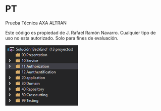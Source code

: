 ﻿# PT
Prueba Técnica AXA ALTRAN

Este código es propiedad de J. Rafael Ramón Navarro. Cualquier tipo de uso no esta autorizado. Solo para fines de evaluación.

![alt text](https://github.com/JRRN/PT/blob/master/Captura.PNG)